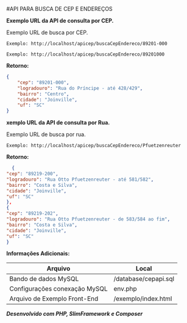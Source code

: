 #API PARA BUSCA DE CEP E ENDEREÇOS







**Exemplo URL da API de consulta por CEP.**

Exemplo URL de busca por CEP.

`Exemplo: http://localhost/apicep/buscaCepEndereco/89201-000`

`Exemplo: http://localhost/apicep/buscaCepEndereco/89201000`

**Retorno:**

```json
{
    "cep": "89201-000",
    "logradouro": "Rua do Príncipe - até 428/429",
    "bairro": "Centro",
    "cidade": "Joinville",
    "uf": "SC"
}
```

**xemplo URL da API de consulta por Rua.**

Exemplo URL de busca por rua.

`Exemplo: http://localhost/apicep/buscaCepEndereco/Pfuetzenreuter`


**Retorno:**

```json
  {
"cep": "89219-200",
"logradouro": "Rua Otto Pfuetzenreuter - até 581/582",
"bairro": "Costa e Silva",
"cidade": "Joinville",
"uf": "SC"
},
{
"cep": "89219-202",
"logradouro": "Rua Otto Pfuetzenreuter - de 583/584 ao fim",
"bairro": "Costa e Silva",
"cidade": "Joinville",
"uf": "SC"
}
```



**Informações Adicionais:**

|  Arquivo | Local  |
| ------------ | ------------ |
| Bando de dados MySQL  | /database/cepapi.sql  |
| Configurações conexação MySQL  | env.php  |
| Arquivo de Exemplo Front-End  | /exemplo/index.html  |

***Desenvolvido com PHP, SlimFramework e Composer***


